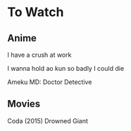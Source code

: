 # To Watch

## Anime

I have a crush at work

I wanna hold ao kun so badly I could die

Ameku MD: Doctor Detective

## Movies

Coda (2015)
Drowned Giant